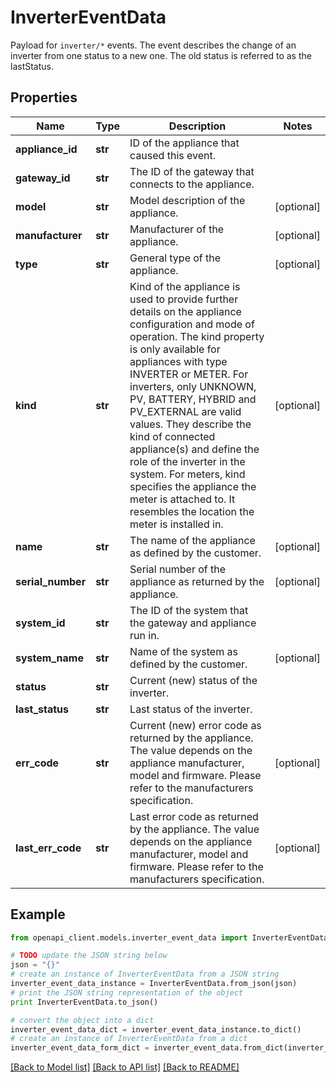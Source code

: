 # InverterEventData

Payload for `inverter/*` events. The event describes the change of an inverter from one status to a new one. The old status is referred to as the lastStatus. 

## Properties
Name | Type | Description | Notes
------------ | ------------- | ------------- | -------------
**appliance_id** | **str** | ID of the appliance that caused this event. | 
**gateway_id** | **str** | The ID of the gateway that connects to the appliance. | 
**model** | **str** | Model description of the appliance. | [optional] 
**manufacturer** | **str** | Manufacturer of the appliance. | [optional] 
**type** | **str** | General type of the appliance. | [optional] 
**kind** | **str** | Kind of the appliance is used to provide further details on the appliance configuration and mode of operation. The kind property is only available for appliances with type INVERTER or METER. For inverters, only UNKNOWN, PV, BATTERY, HYBRID and PV_EXTERNAL are valid values. They describe the  kind of connected appliance(s) and define the role of the inverter in the system. For meters, kind specifies the appliance the meter is attached to. It resembles the location the meter is installed in.  | [optional] 
**name** | **str** | The name of the appliance as defined by the customer. | [optional] 
**serial_number** | **str** | Serial number of the appliance as returned by the appliance. | [optional] 
**system_id** | **str** | The ID of the system that the gateway and appliance run in. | 
**system_name** | **str** | Name of the system as defined by the customer. | [optional] 
**status** | **str** | Current (new) status of the inverter. | 
**last_status** | **str** | Last status of the inverter. | 
**err_code** | **str** | Current (new) error code as returned by the appliance. The value depends on the appliance manufacturer, model and firmware. Please refer to the manufacturers specification.  | [optional] 
**last_err_code** | **str** | Last error code as returned by the appliance. The value depends on the appliance manufacturer, model and firmware. Please refer to the manufacturers specification.  | [optional] 

## Example

```python
from openapi_client.models.inverter_event_data import InverterEventData

# TODO update the JSON string below
json = "{}"
# create an instance of InverterEventData from a JSON string
inverter_event_data_instance = InverterEventData.from_json(json)
# print the JSON string representation of the object
print InverterEventData.to_json()

# convert the object into a dict
inverter_event_data_dict = inverter_event_data_instance.to_dict()
# create an instance of InverterEventData from a dict
inverter_event_data_form_dict = inverter_event_data.from_dict(inverter_event_data_dict)
```
[[Back to Model list]](../README.md#documentation-for-models) [[Back to API list]](../README.md#documentation-for-api-endpoints) [[Back to README]](../README.md)


